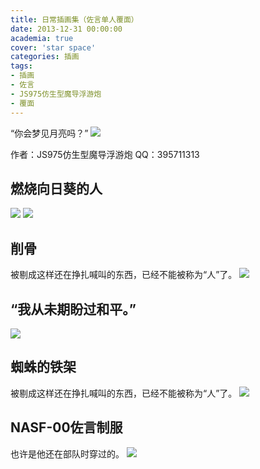 ```yaml
---
title: 日常插画集（佐言单人覆面）
date: 2013-12-31 00:00:00
academia: true
cover: 'star space'
categories: 插画
tags: 
- 插画
- 佐言
- JS975仿生型魔导浮游炮
- 覆面
---
```

“你会梦见月亮吗？”
![  ](https://twothousand2017.github.io/images/日常插画佐言/佐言单人14.jpg)
<!--more-->

作者：JS975仿生型魔导浮游炮
QQ：395711313

## 燃烧向日葵的人

![  ](https://twothousand2017.github.io/images/日常插画佐言/佐言单人27.jpg)
![  ](https://twothousand2017.github.io/images/日常插画佐言/佐言单人28.jpg)

## 削骨

被剔成这样还在挣扎喊叫的东西，已经不能被称为“人”了。
![  ](https://twothousand2017.github.io/images/日常插画佐言/佐言单人15.jpg)

## “我从未期盼过和平。”

![  ](https://twothousand2017.github.io/images/日常插画佐言/佐言单人23.jpg)

## 蜘蛛的铁架

被剔成这样还在挣扎喊叫的东西，已经不能被称为“人”了。
![  ](https://twothousand2017.github.io/images/日常插画佐言/佐言单人16.jpg)

## NASF-00佐言制服

也许是他还在部队时穿过的。
![  ](https://twothousand2017.github.io/images/日常插画佐言/佐言单人26.jpg)
